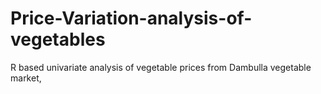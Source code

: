 # Price-Variation-analysis-of-vegetables
R based univariate analysis of vegetable prices from Dambulla vegetable market,
